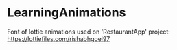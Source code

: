 # LearningAnimations

Font of lottie animations used on 'RestaurantApp' project: https://lottiefiles.com/rishabhgoel97
